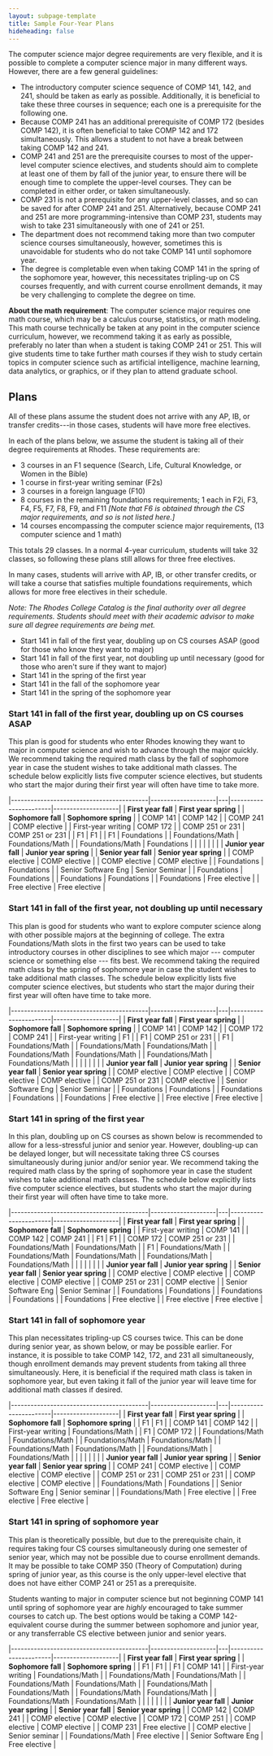 ```yaml
---
layout: subpage-template
title: Sample Four-Year Plans
hideheading: false
---
```

<style>
table {
  border: 1px solid black;
  padding: 5px;
  margin-bottom: 2em;
}

td, th {
  border: 2px solid black;
  padding: 5px;
}
</style>

The computer science major degree requirements are very flexible, and it is possible to complete
a computer science major in many different ways.  However, there are a few general guidelines:

- The introductory computer science sequence of COMP 141, 142, and 241, should be taken as early as possible.
  Additionally, it is beneficial to take these three courses in sequence; each one is a prerequisite for the following one.
- Because COMP 241 has an additional prerequisite of COMP 172 (besides COMP 142), it is often beneficial to take COMP 142 and 172 simultaneously.
  This allows a student to not have a break between taking COMP 142 and 241.
- COMP 241 and 251 are the prerequisite courses to most of the upper-level computer science electives, and students should aim to complete
  at least one of them by fall of the junior year, to ensure there will be enough time to complete the upper-level courses.  They can be completed in
  either order, or taken simultaneously.
- COMP 231 is not a prerequisite for any upper-level classes, and so can be saved for after COMP 241 and 251.  Alternatively, because
  COMP 241 and 251 are more programming-intensive than COMP 231, students may wish to take 231 simultaneously with one of 241 or 251.
- The department does not recommend taking more than two computer science courses simultaneously, however, sometimes this is unavoidable
  for students who do not take COMP 141 until sophomore year.
- The degree is completable even when taking COMP 141 in the spring of the sophomore year, however, this necessitates tripling-up on CS 
  courses frequently, and with current course enrollment demands, it may be very challenging to complete the degree on time.

**About the math requirement**: The computer science major requires one math course, which may be a calculus course, statistics,
or math modeling.  This math course technically be taken at any point in the computer science curriculum, however, we recommend taking
it as early as possible, preferably no later than when a student is taking COMP 241 or 251.  This will give students time to take further
math courses if they wish to study certain topics in computer science such as artificial intelligence, machine learning, data analytics, or graphics,
or if they plan to attend graduate school.
   
## Plans
   
All of these plans assume the student does not arrive with any AP, IB, or transfer credits---in 
those cases, students will have more free electives.

In each of the plans below, we assume the student is taking all of their degree requirements at Rhodes.  These
requirements are:
- 3 courses in an F1 sequence (Search, Life, Cultural Knowledge, or Women in the Bible)
- 1 course in first-year writing seminar (F2s)
- 3 courses in a foreign language (F10)
- 8 courses in the remaining foundations requirements; 1 each in F2i, F3, F4, F5, F7, F8, F9, and F11 *[Note that F6 is obtained through the CS major requirements, and so is not listed here.]*
- 14 courses encompassing the computer science major requirements, (13 computer science and 1 math)

This totals 29 classes.  In a normal 4-year curriculum, students will take 32 classes, so following these plans still allows for three free electives.

In many cases, students will arrive with AP, IB, or other transfer credits, or will take a course that satisfies multiple foundations requirements, which allows for
more free electives in their schedule.

*Note: The Rhodes College Catalog is the final authority over all degree requirements.  Students should meet with
their academic advisor to make sure all degree requirements are being met.*

- Start 141 in fall of the first year, doubling up on CS courses ASAP (good for those who know they want to major)
- Start 141 in fall of the first year, not doubling up until necessary (good for those who aren't sure if they want to major)
- Start 141 in the spring of the first year
- Start 141 in the fall of the sophomore year
- Start 141 in the spring of the sophomore year

### Start 141 in fall of the first year, doubling up on CS courses ASAP

This plan is good for students who enter Rhodes knowing they want to major in computer science and wish to advance through
the major quickly.  We recommend taking the required math class by the fall of sophomore year in case the student wishes
to take additional math classes.  The schedule below explicitly lists five computer science electives, but students who start the major
during their first year will often have time to take more.

|------------------------------------------|--------------------|---|-----------------------|--------------------|
| **First year fall**                      | **First year spring**  | | **Sophomore fall**    | **Sophomore spring**   |
| COMP 141                                 | COMP 142             |   | COMP 241              | COMP elective      |
| First-year writing                       | COMP 172             |   | COMP 251 or 231       | COMP 251 or 231    |
| F1                                       | F1                   |   | F1                    | Foundations        |
| Foundations/Math                         | Foundations/Math     |   | Foundations/Math      | Foundations        |
|                                          |                      |   |                       |                    |
| **Junior year fall**                     | **Junior year spring** | | **Senior year fall**  | **Senior year spring** |
| COMP elective                            | COMP elective        |   | COMP elective         | COMP elective      |
| Foundations                              | Foundations          |   | Senior Software Eng   | Senior Seminar     |
| Foundations                              | Foundations          |   | Foundations           | Foundations   |
| Foundations                              | Free elective        |   | Free elective         | Free elective      |

### Start 141 in fall of the first year, not doubling up until necessary

This plan is good for students who want to explore computer science along with other possible majors at the beginning
of college.  The extra Foundations/Math slots in the first two years can be used to take introductory courses in other disciplines to
see which major --- computer science or something else --- fits best.  We recommend taking the required math class by the 
spring of sophomore year in case the student wishes
to take additional math classes.  The schedule below explicitly lists five computer science electives, but students who start the major
during their first year will often have time to take more.

|------------------------------------------|--------------------|---|-----------------------|--------------------|
| **First year fall**                      | **First year spring**  | | **Sophomore fall**    | **Sophomore spring**   |
| COMP 141                                 | COMP 142             |   | COMP 172              | COMP 241      |
| First-year writing                       | F1                   |   | F1                    | COMP 251 or 231    |
| F1                                       | Foundations/Math     |   | Foundations/Math      | Foundations/Math   |
| Foundations/Math                         | Foundations/Math     |   | Foundations/Math      | Foundations/Math   |
|                                          |                      |   |                       |                    |
| **Junior year fall**                     | **Junior year spring** | | **Senior year fall**  | **Senior year spring** |
| COMP elective                            | COMP elective        |   | COMP elective         | COMP elective      |
| COMP 251 or 231                          | COMP elective        |   | Senior Software Eng   | Senior Seminar     |
| Foundations                              | Foundations          |   | Foundations           | Foundations        |
| Foundations                              | Free elective        |   | Free elective         | Free elective      |

### Start 141 in spring of the first year

In this plan, doubling up on CS courses as shown below is recommended to allow for a less-stressful junior and senior year.
However, doubling-up can be delayed longer, but will necessitate taking three CS courses simultaneously during junior and/or
senior year.  We recommend taking the required math class by the 
spring of sophomore year in case the student wishes
to take additional math classes.  The schedule below explicitly lists five computer science electives, but students who start the major
during their first year will often have time to take more.
                               
|------------------------------------------|--------------------|---|-----------------------|--------------------|
| **First year fall**                      | **First year spring**  | | **Sophomore fall**    | **Sophomore spring**   |
| First-year writing                       | COMP 141             |   | COMP 142              | COMP 241      |
| F1                                       | F1                   |   | COMP 172              | COMP 251 or 231    |
| Foundations/Math                         | Foundations/Math     |   | F1                    | Foundations/Math   |
| Foundations/Math                         | Foundations/Math     |   | Foundations/Math      | Foundations/Math   |
|                                          |                      |   |                       |                    |
| **Junior year fall**                     | **Junior year spring** | | **Senior year fall**  | **Senior year spring** |
| COMP elective                            | COMP elective        |   | COMP elective         | COMP elective      |
| COMP 251 or 231                          | COMP elective        |   | Senior Software Eng   | Senior Seminar     |
| Foundations                              | Foundations          |   | Foundations           | Foundations        |
| Foundations                              | Free elective        |   | Free elective         | Free elective      |

### Start 141 in fall of sophomore year

This plan necessitates tripling-up CS courses twice.  This can be done during senior year, as shown below, or may be 
possible earlier.  For instance, it is possible to take COMP 142, 172, and 231 all simultaneously, though enrollment
demands may prevent students from taking all three simultaneously.  Here, it is beneficial if the required math class
is taken in sophomore year, but even taking it fall of the junior year will leave time for additional math classes
if desired.

|------------------------------------------|--------------------|---|-----------------------|--------------------|
| **First year fall**                      | **First year spring**  | | **Sophomore fall**    | **Sophomore spring**   |
| F1                                       | F1                   |   | COMP 141              | COMP 142      |
| First-year writing                       | Foundations/Math     |   | F1                    | COMP 172    |
| Foundations/Math                         | Foundations/Math     |   | Foundations/Math      | Foundations/Math   |
| Foundations/Math                         | Foundations/Math     |   | Foundations/Math      | Foundations/Math   |
|                                          |                      |   |                       |                    |
| **Junior year fall**                     | **Junior year spring** | | **Senior year fall**  | **Senior year spring** |
| COMP 241                                 | COMP elective        |   | COMP elective         | COMP elective      |
| COMP 251 or 231                          | COMP 251 or 231      |   | COMP elective         | COMP elective      |
| Foundations/Math                         | Foundations          |   | Senior Software Eng   | Senior seminar     |
| Foundations/Math                         | Free elective        |   | Free elective         | Free elective      |

### Start 141 in spring of sophomore year

This plan is theoretically possible, but due to the prerequisite chain, it requires taking four CS courses simultaneously
during one semester of senior year, which may not be possible due to course enrollment demands.  It may be possible to take
COMP 350 (Theory of Computation) during spring of junior year, as this course is the only upper-level elective that does not have
either COMP 241 or 251 as a prerequisite.

Students wanting to major in computer science but not beginning COMP 141 until spring of sophomore year are *highly* encouraged
to take summer courses to catch up.  The best options would be taking a COMP 142-equivalent course during the summer between sophomore
and junior year, or any transferrable CS elective between junior and senior years.

|------------------------------------------|--------------------|---|-----------------------|--------------------|
| **First year fall**                      | **First year spring**  | | **Sophomore fall**    | **Sophomore spring**   |
| F1                                       | F1                   |   | F1                    | COMP 141      |
| First-year writing                       | Foundations/Math     |   | Foundations/Math      | Foundations/Math    |
| Foundations/Math                         | Foundations/Math     |   | Foundations/Math      | Foundations/Math   |
| Foundations/Math                         | Foundations/Math     |   | Foundations/Math      | Foundations/Math   |
|                                          |                      |   |                       |                    |
| **Junior year fall**                     | **Junior year spring** | | **Senior year fall**  | **Senior year spring** |
| COMP 142                                 | COMP 241             |   | COMP elective         | COMP elective      |
| COMP 172                                 | COMP 251             |   | COMP elective         | COMP elective      |
| COMP 231                                 | Free elective        |   | COMP elective         | Senior seminar     |
| Foundations/Math                         | Free elective        |   | Senior Software Eng   | Free elective      |
